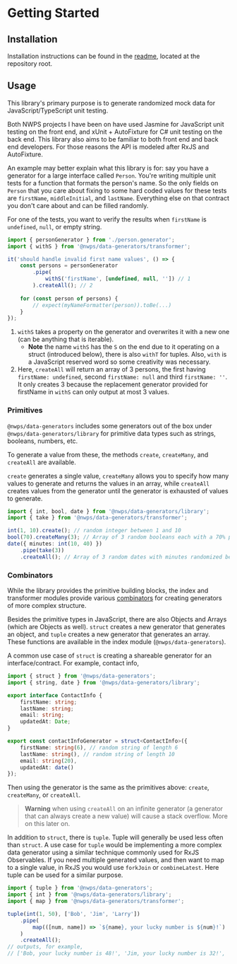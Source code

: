 # Getting Started

## Installation
Installation instructions can be found in the [readme](../../index.html), located at the repository root.

## Usage
This library's primary purpose is to generate randomized mock data for JavaScript/TypeScript unit testing.

Both NWPS projects I have been on have used Jasmine for JavaScript unit testing on the front end, and xUnit + AutoFixture for C# unit testing on the back end. This library also aims to be familiar to both front end and back end developers. For those reasons the API is modeled after RxJS and AutoFixture. 

An example may better explain what this library is for: say you have a generator for a large interface called `Person`. You're writing multiple unit tests for a function that formats the person's name. So the only fields on `Person` that you care about fixing to some hard coded values for these tests are `firstName`, `middleInitial`, and `lastName`.
Everything else on that contract you don't care about and can be filled randomly.

For one of the tests, you want to verify the results when `firstName` is `undefined`, `null`, or empty string.
```typescript
import { personGenerator } from './person.generator';
import { withS } from '@nwps/data-generators/transformer';

it('should handle invalid first name values', () => {
    const persons = personGenerator
        .pipe(
            withS('firstName', [undefined, null, '']) // 1
        ).createAll(); // 2
    
    for (const person of persons) {
        // expect(myNameFormatter(person)).toBe(...)
    }
});
```
1. `withS` takes a property on the generator and overwrites it with a new one (can be anything that is iterable).
   * **Note** the name `withS` has the `S` on the end due to it operating on a struct (introduced below), there is also `withT` for tuples. Also, `with` is a JavaScript reserved word so some creativity was necessary.
2. Here, `createAll` will return an array of 3 persons, the first having `firstName: undefined`, second `firstName: null` and third `firstName: ''`. 
   It only creates 3 because the replacement generator provided for firstName in `withS` can only output at most 3 values.

### Primitives
`@nwps/data-generators` includes some generators out of the box under `@nwps/data-generators/library` for primitive data types such as strings, booleans, numbers, etc.

To generate a value from these, the methods `create`, `createMany`, and `createAll` are available.

`create` generates a single value, `createMany` allows you to specify how many values to generate and returns the values in an array, while `createAll` creates values from the generator until the generator is exhausted of values to generate.

```typescript
import { int, bool, date } from '@nwps/data-generators/library';
import { take } from '@nwps/data-generators/transformer';

int(1, 10).create(); // random integer between 1 and 10
bool(70).createMany(3); // Array of 3 random booleans each with a 70% probability of being true
date({ minutes: int(10, 40) })
    .pipe(take(3))
    .createAll(); // Array of 3 random dates with minutes randomized between 10 and 40
```

### Combinators
While the library provides the primitive building blocks, the index and transformer modules provide various [combinators](https://en.wikipedia.org/wiki/Combinatory_logic#In_computing) for creating generators of more complex structure.

Besides the primitive types in JavaScript, there are also Objects and Arrays (which are Objects as well). `struct` creates a new generator that generates an object, and `tuple` creates a new generator that generates an array. These functions are available in the index module (`@nwps/data-generators`).

A common use case of `struct` is creating a shareable generator for an interface/contract. For example, contact info,
```typescript
import { struct } from '@nwps/data-generators';
import { string, date } from '@nwps/data-generators/library';

export interface ContactInfo {
    firstName: string;
    lastName: string;
    email: string;
    updatedAt: Date;
}

export const contactInfoGenerator = struct<ContactInfo>({
    firstName: string(6), // random string of length 6
    lastName: string(), // random string of length 10
    email: string(20),
    updatedAt: date()
});
```
Then using the generator is the same as the primitives above: `create`, `createMany`, or `createAll`.

>**Warning** when using `createAll` on an infinite generator (a generator that can always create a new value) will cause a stack overflow. More on this later on.

In addition to `struct`, there is `tuple`. Tuple will generally be used less often than `struct`. A use case for `tuple` would be implementing a more complex data generator
using a similar technique commonly used for RxJS Observables. If you need multiple generated values, and then want to map to a single value, in RxJS you would use `forkJoin` or `combineLatest`. Here tuple can be used for a similar purpose.

```typescript
import { tuple } from '@nwps/data-generators';
import { int } from '@nwps/data-generators/library';
import { map } from '@nwps/data-generators/transformer';

tuple(int(1, 50), ['Bob', 'Jim', 'Larry'])
    .pipe(
        map(([num, name]) => `${name}, your lucky number is ${num}!`)
    )
    .createAll();
// outputs, for example,
// ['Bob, your lucky number is 48!', 'Jim, your lucky number is 32!', 'Larry, your lucky number is 7!']
```